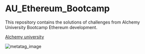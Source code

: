 # AU_Ethereum_Bootcamp
This repository contains the solutions of challenges from Alchemy University Bootcamp Ethereum development.

[Alchemy university](https://university.alchemy.com/)


![metatag_image](https://user-images.githubusercontent.com/62818757/210005431-b40d321f-302b-49bc-b130-fbf9871317ae.png)
